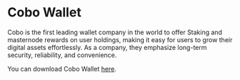 # Cobo Wallet

Cobo is the first leading wallet company in the world to offer Staking and masternode rewards on user holdings, making it easy for users to grow their digital assets effortlessly. As a company, they emphasize long-term security, reliability, and convenience.

You can download Cobo Wallet [here](https://cobo.com/).

